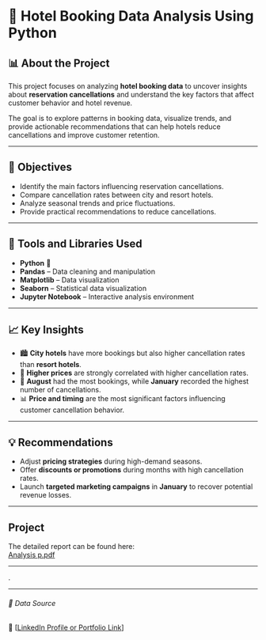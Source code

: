 # 🏨 Hotel Booking Data Analysis Using Python  

## 📊 About the Project  
This project focuses on analyzing **hotel booking data** to uncover insights about **reservation cancellations** and understand the key factors that affect customer behavior and hotel revenue.  

The goal is to explore patterns in booking data, visualize trends, and provide actionable recommendations that can help hotels reduce cancellations and improve customer retention.  

---

## 🎯 Objectives  
- Identify the main factors influencing reservation cancellations.  
- Compare cancellation rates between city and resort hotels.  
- Analyze seasonal trends and price fluctuations.  
- Provide practical recommendations to reduce cancellations.  

---

## 🧠 Tools and Libraries Used  
- **Python** 🐍  
- **Pandas** – Data cleaning and manipulation  
- **Matplotlib** – Data visualization  
- **Seaborn** – Statistical data visualization  
- **Jupyter Notebook** – Interactive analysis environment  

---

## 📈 Key Insights  
- 🏙️ **City hotels** have more bookings but also higher cancellation rates than **resort hotels**.  
- 💸 **Higher prices** are strongly correlated with higher cancellation rates.  
- 📅 **August** had the most bookings, while **January** recorded the highest number of cancellations.  
- 📊 **Price and timing** are the most significant factors influencing customer cancellation behavior.  

---

## 💡 Recommendations  
- Adjust **pricing strategies** during high-demand seasons.  
- Offer **discounts or promotions** during months with high cancellation rates.  
- Launch **targeted marketing campaigns** in **January** to recover potential revenue losses.  

---

##  Project   
 
The detailed report can be found here:  
 [Analysis p.pdf](https://github.com/user-attachments/files/23174184/Analysis.p.pdf)


---

.  

---







###### 📂 Data Source  

🔗 [[LinkedIn Profile or Portfolio Link](https://youtu.be/BLM_jXNFIa0?si=XlBddB4NK3E2glSz)]  
